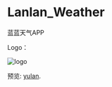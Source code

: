 # Lanlan_Weather
蓝蓝天气APP

Logo：

![logo](https://cdn.nlark.com/yuque/0/2019/png/343216/1560612263651-950af865-e248-483c-ac12-eef48b1a7d21.png)

预览:
[yulan](https://cdn.nlark.com/yuque/0/2019/png/343216/1560658343824-180654a3-cba0-4ab6-8904-cf1f6be61095.png "预览图").
